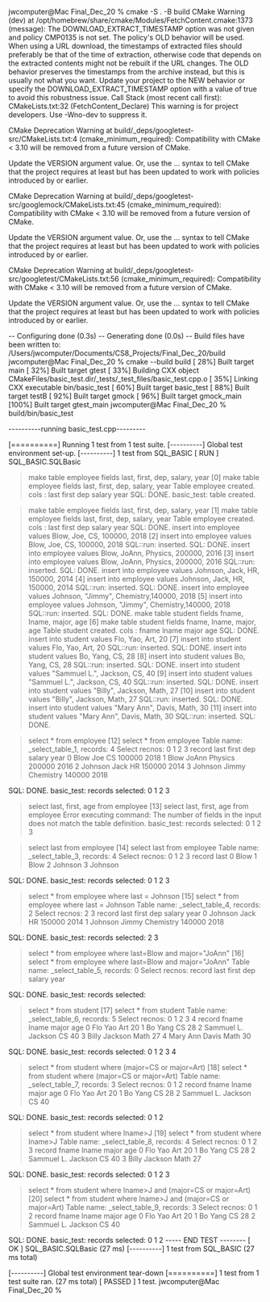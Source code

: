 jwcomputer@Mac Final_Dec_20 % cmake -S . -B build
CMake Warning (dev) at /opt/homebrew/share/cmake/Modules/FetchContent.cmake:1373 (message):
  The DOWNLOAD_EXTRACT_TIMESTAMP option was not given and policy CMP0135 is
  not set.  The policy's OLD behavior will be used.  When using a URL
  download, the timestamps of extracted files should preferably be that of
  the time of extraction, otherwise code that depends on the extracted
  contents might not be rebuilt if the URL changes.  The OLD behavior
  preserves the timestamps from the archive instead, but this is usually not
  what you want.  Update your project to the NEW behavior or specify the
  DOWNLOAD_EXTRACT_TIMESTAMP option with a value of true to avoid this
  robustness issue.
Call Stack (most recent call first):
  CMakeLists.txt:32 (FetchContent_Declare)
This warning is for project developers.  Use -Wno-dev to suppress it.

CMake Deprecation Warning at build/_deps/googletest-src/CMakeLists.txt:4 (cmake_minimum_required):
  Compatibility with CMake < 3.10 will be removed from a future version of
  CMake.

  Update the VERSION argument <min> value.  Or, use the <min>...<max> syntax
  to tell CMake that the project requires at least <min> but has been updated
  to work with policies introduced by <max> or earlier.


CMake Deprecation Warning at build/_deps/googletest-src/googlemock/CMakeLists.txt:45 (cmake_minimum_required):
  Compatibility with CMake < 3.10 will be removed from a future version of
  CMake.

  Update the VERSION argument <min> value.  Or, use the <min>...<max> syntax
  to tell CMake that the project requires at least <min> but has been updated
  to work with policies introduced by <max> or earlier.


CMake Deprecation Warning at build/_deps/googletest-src/googletest/CMakeLists.txt:56 (cmake_minimum_required):
  Compatibility with CMake < 3.10 will be removed from a future version of
  CMake.

  Update the VERSION argument <min> value.  Or, use the <min>...<max> syntax
  to tell CMake that the project requires at least <min> but has been updated
  to work with policies introduced by <max> or earlier.


-- Configuring done (0.3s)
-- Generating done (0.0s)
-- Build files have been written to: /Users/jwcomputer/Documents/CS8_Projects/Final_Dec_20/build
jwcomputer@Mac Final_Dec_20 % cmake --build build
[ 28%] Built target main
[ 32%] Built target gtest
[ 33%] Building CXX object CMakeFiles/basic_test.dir/_tests/_test_files/basic_test.cpp.o
[ 35%] Linking CXX executable bin/basic_test
[ 60%] Built target basic_test
[ 88%] Built target testB
[ 92%] Built target gmock
[ 96%] Built target gmock_main
[100%] Built target gtest_main
jwcomputer@Mac Final_Dec_20 % build/bin/basic_test


----------running basic_test.cpp---------


[==========] Running 1 test from 1 test suite.
[----------] Global test environment set-up.
[----------] 1 test from SQL_BASIC
[ RUN      ] SQL_BASIC.SQLBasic
>make table employee fields  last,       first,         dep,      salary, year
[0] make table employee fields  last,       first,         dep,      salary, year
Table employee created. cols : last first dep salary year 
SQL: DONE.
basic_test: table created.

>make table employee fields  last,       first,         dep,      salary, year
[1] make table employee fields  last,       first,         dep,      salary, year
Table employee created. cols : last first dep salary year 
SQL: DONE.
>insert into employee values Blow,       Joe,           CS,       100000, 2018
[2] insert into employee values Blow,       Joe,           CS,       100000, 2018
SQL::run: inserted.
SQL: DONE.
>insert into employee values Blow,       JoAnn,         Physics,  200000, 2016
[3] insert into employee values Blow,       JoAnn,         Physics,  200000, 2016
SQL::run: inserted.
SQL: DONE.
>insert into employee values Johnson,    Jack,          HR,       150000, 2014
[4] insert into employee values Johnson,    Jack,          HR,       150000, 2014
SQL::run: inserted.
SQL: DONE.
>insert into employee values Johnson,    "Jimmy",     Chemistry,140000, 2018
[5] insert into employee values Johnson,    "Jimmy",     Chemistry,140000, 2018
SQL::run: inserted.
SQL: DONE.
>make table student fields  fname,          lname,    major,    age
[6] make table student fields  fname,          lname,    major,    age
Table student created. cols : fname lname major age 
SQL: DONE.
>insert into student values Flo,            Yao,        Art,    20
[7] insert into student values Flo,            Yao,     Art,    20
SQL::run: inserted.
SQL: DONE.
>insert into student values Bo,                      Yang,      CS,             28
[8] insert into student values Bo,                   Yang,      CS,             28
SQL::run: inserted.
SQL: DONE.
>insert into student values "Sammuel L.", Jackson,      CS,             40
[9] insert into student values "Sammuel L.", Jackson,   CS,             40
SQL::run: inserted.
SQL: DONE.
>insert into student values "Billy",         Jackson,   Math,   27
[10] insert into student values "Billy",             Jackson,   Math,   27
SQL::run: inserted.
SQL: DONE.
>insert into student values "Mary Ann",   Davis,        Math,   30
[11] insert into student values "Mary Ann",   Davis,    Math,   30
SQL::run: inserted.
SQL: DONE.



>select * from employee
[12] select * from employee
Table name: _select_table_1, records: 4
Select recnos: 0 1 2 3
    record           last          first            dep         salary           year
         0           Blow            Joe             CS         100000           2018
         1           Blow          JoAnn        Physics         200000           2016
         2        Johnson           Jack             HR         150000           2014
         3        Johnson          Jimmy      Chemistry         140000           2018

SQL: DONE.
basic_test: records selected: 0 1 2 3

>select last, first, age from employee
[13] select last, first, age from employee
Error executing command: The number of fields in the input does not match the table definition.
basic_test: records selected: 0 1 2 3

>select last from employee
[14] select last from employee
Table name: _select_table_3, records: 4
Select recnos: 0 1 2 3
    record           last
         0           Blow
         1           Blow
         2        Johnson
         3        Johnson

SQL: DONE.
basic_test: records selected: 0 1 2 3

>select * from employee where last = Johnson
[15] select * from employee where last = Johnson
Table name: _select_table_4, records: 2
Select recnos: 2 3
    record           last          first            dep         salary           year
         0        Johnson           Jack             HR         150000           2014
         1        Johnson          Jimmy      Chemistry         140000           2018

SQL: DONE.
basic_test: records selected: 2 3

>select * from employee where last=Blow and major="JoAnn"
[16] select * from employee where last=Blow and major="JoAnn"
Table name: _select_table_5, records: 0
Select recnos: 
    record           last          first            dep         salary           year

SQL: DONE.
basic_test: records selected: 

>select * from student
[17] select * from student
Table name: _select_table_6, records: 5
Select recnos: 0 1 2 3 4
    record          fname          lname          major            age
         0            Flo            Yao            Art             20
         1             Bo           Yang             CS             28
         2     Sammuel L.        Jackson             CS             40
         3          Billy        Jackson           Math             27
         4       Mary Ann          Davis           Math             30

SQL: DONE.
basic_test: records selected: 0 1 2 3 4

>select * from student where (major=CS or major=Art)
[18] select * from student where (major=CS or major=Art)
Table name: _select_table_7, records: 3
Select recnos: 0 1 2
    record          fname          lname          major            age
         0            Flo            Yao            Art             20
         1             Bo           Yang             CS             28
         2     Sammuel L.        Jackson             CS             40

SQL: DONE.
basic_test: records selected: 0 1 2

>select * from student where lname>J
[19] select * from student where lname>J
Table name: _select_table_8, records: 4
Select recnos: 0 1 2 3
    record          fname          lname          major            age
         0            Flo            Yao            Art             20
         1             Bo           Yang             CS             28
         2     Sammuel L.        Jackson             CS             40
         3          Billy        Jackson           Math             27

SQL: DONE.
basic_test: records selected: 0 1 2 3

>select * from student where lname>J and (major=CS or major=Art)
[20] select * from student where lname>J and (major=CS or major=Art)
Table name: _select_table_9, records: 3
Select recnos: 0 1 2
    record          fname          lname          major            age
         0            Flo            Yao            Art             20
         1             Bo           Yang             CS             28
         2     Sammuel L.        Jackson             CS             40

SQL: DONE.
basic_test: records selected: 0 1 2
----- END TEST --------
[       OK ] SQL_BASIC.SQLBasic (27 ms)
[----------] 1 test from SQL_BASIC (27 ms total)

[----------] Global test environment tear-down
[==========] 1 test from 1 test suite ran. (27 ms total)
[  PASSED  ] 1 test.
jwcomputer@Mac Final_Dec_20 % 